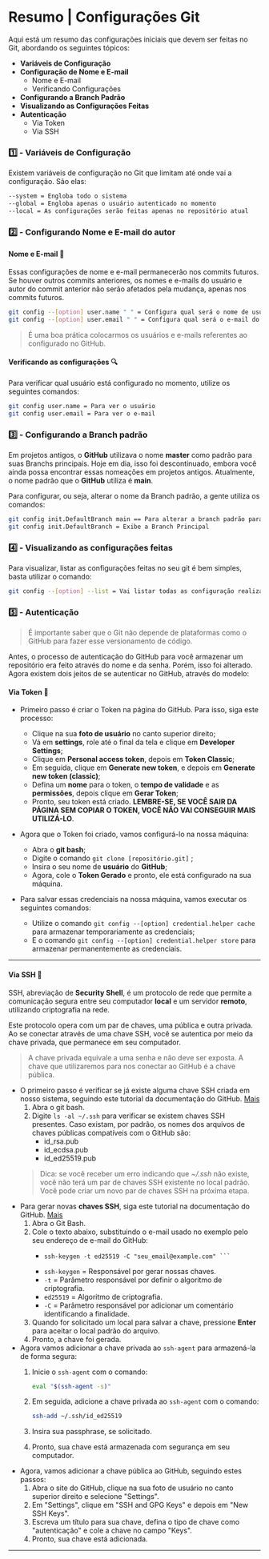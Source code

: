 # Resumo | Configurações Git

Aqui está um resumo das configurações iniciais que devem ser feitas no Git, abordando os seguintes tópicos:

- **Variáveis de Configuração**
- **Configuração de Nome e E-mail**
  - Nome e E-mail
  - Verificando Configurações
- **Configurando a Branch Padrão**
- **Visualizando as Configurações Feitas**
- **Autenticação**
  - Via Token
  - Via SSH

### 1️⃣ - Variáveis de Configuração

Existem variáveis de configuração no Git que limitam até onde vai a configuração. São elas: 

```bash
--system = Engloba todo o sistema
--global = Engloba apenas o usuário autenticado no momento
--local = As configurações serão feitas apenas no repositório atual
```

### 2️⃣ - Configurando Nome e E-mail do autor

#### Nome e E-mail 📧

Essas configurações de nome e e-mail permanecerão nos commits futuros. Se houver outros commits anteriores, os nomes e e-mails do usuário e autor do commit anterior não serão afetados pela mudança, apenas nos commits futuros.

```bash
git config --[option] user.name " " = Configura qual será o nome de usuário
git config --[option] user.email " " = Configura qual será o e-mail do usuário
```

> É uma boa prática colocarmos os usuários e e-mails referentes ao configurado no GitHub.

#### Verificando as configurações 🔍

Para verificar qual usuário está configurado no momento, utilize os seguintes comandos:

```bash
git config user.name = Para ver o usuário
git config user.email = Para ver o e-mail
```

### 3️⃣ - Configurando a Branch padrão

Em projetos antigos, o **GitHub** utilizava o nome **master** como padrão para suas Branchs principais. Hoje em dia, isso foi descontinuado, embora você ainda possa encontrar essas nomeações em projetos antigos. Atualmente, o nome padrão que o **GitHub** utiliza é **main**.

Para configurar, ou seja, alterar o nome da Branch padrão, a gente utiliza os comandos:

```bash
git config init.DefaultBranch main == Para alterar a branch padrão para main
git config init.DefaultBranch = Exibe a Branch Principal
```

### 4️⃣ - Visualizando as configurações feitas

Para visualizar, listar as configurações feitas no seu git é bem simples, basta utilizar o comando:

```bash
git config --[option] --list = Vai listar todas as configuração realizadas
```

### 5️⃣ - Autenticação

> É importante saber que o Git não depende de plataformas como o GitHub para fazer esse versionamento de código.

Antes, o processo de autenticação do GitHub para você armazenar um repositório era feito através do nome e da senha. Porém, isso foi alterado. Agora existem dois jeitos de se autenticar no GitHub, através do modelo:

#### Via Token 🔑

- Primeiro passo é criar o Token na página do GitHub. Para isso, siga este processo:

	- Clique na sua **foto de usuário** no canto superior direito;
	- Vá em **settings**, role até o final da tela e clique em **Developer Settings**;
	- Clique em **Personal access token**, depois em **Token Classic**;
	- Em seguida, clique em **Generate new token**, e depois em **Generate new token (classic)**;
	- Defina um **nome** para o token, o **tempo de validade** e as **permissões**, depois clique em **Gerar Token**;
	- Pronto, seu token está criado. **LEMBRE-SE, SE VOCÊ SAIR DA PÁGINA SEM COPIAR O TOKEN, VOCÊ NÃO VAI CONSEGUIR MAIS UTILIZÁ-LO**.

- Agora que o Token foi criado, vamos configurá-lo na nossa máquina:
	- Abra o **git bash**;
	- Digite o comando ``git clone [repositório.git]`` ;
	- Insira o seu nome de **usuário** do **GitHub**;
	- Agora, cole o **Token Gerado** e pronto, ele está configurado na sua máquina.

- Para salvar essas credenciais na nossa máquina, vamos executar os seguintes comandos:
	- Utilize o comando ``git config --[option] credential.helper cache`` para armazenar temporariamente as credenciais;
	- E o comando ``git config --[option] credential.helper store`` para armazenar permanentemente as credenciais.

---

#### Via SSH 🔑

SSH, abreviação de **Security Shell**, é um protocolo de rede que permite a comunicação segura entre seu computador **local** e um servidor **remoto**, utilizando criptografia na rede.

Este protocolo opera com um par de chaves, uma pública e outra privada. Ao se conectar através de uma chave SSH, você se autentica por meio da chave privada, que permanece em seu computador.

> A chave privada equivale a uma senha e não deve ser exposta. A chave que utilizaremos para nos conectar ao GitHub é a chave pública.

- O primeiro passo é verificar se já existe alguma chave SSH criada em nosso sistema, seguindo este tutorial da documentação do GitHub. [Mais](https://docs.github.com/pt/authentication/connecting-to-github-with-ssh/checking-for-existing-ssh-keys)
    1. Abra o git bash.
    2. Digite `ls -al ~/.ssh` para verificar se existem chaves SSH presentes. Caso existam, por padrão, os nomes dos arquivos de chaves públicas compatíveis com o GitHub são:
        - id_rsa.pub
        - id_ecdsa.pub
        - id_ed25519.pub
    > Dica: se você receber um erro indicando que _~/.ssh_ não existe, você não terá um par de chaves SSH existente no local padrão. Você pode criar um novo par de chaves SSH na próxima etapa.
- Para gerar novas **chaves SSH**, siga este tutorial na documentação do GitHub. [Mais](https://docs.github.com/pt/authentication/connecting-to-github-with-ssh/generating-a-new-ssh-key-and-adding-it-to-the-ssh-agent)
    1. Abra o Git Bash.
    2. Cole o texto abaixo, substituindo o e-mail usado no exemplo pelo seu endereço de e-mail do GitHub:
        - ```
          ssh-keygen -t ed25519 -C "seu_email@example.com" ```
          
        - `ssh-keygen` = Responsável por gerar nossas chaves.
        - `-t` = Parâmetro responsável por definir o algoritmo de criptografia.
        - `ed25519` = Algoritmo de criptografia.
        - `-C` = Parâmetro responsável por adicionar um comentário identificando a finalidade.
    3. Quando for solicitado um local para salvar a chave, pressione **Enter** para aceitar o local padrão do arquivo.
    4. Pronto, a chave foi gerada.
- Agora vamos adicionar a chave privada ao `ssh-agent` para armazená-la de forma segura:
    1. Inicie o `ssh-agent` com o comando:

        ```bash
        eval "$(ssh-agent -s)"
        ```
    2. Em seguida, adicione a chave privada ao `ssh-agent` com o comando:
        ```bash
        ssh-add ~/.ssh/id_ed25519
        ```
    3. Insira sua passphrase, se solicitado.
    4. Pronto, sua chave está armazenada com segurança em seu computador.
- Agora, vamos adicionar a chave pública ao GitHub, seguindo estes passos:
    1. Abra o site do GitHub, clique na sua foto de usuário no canto superior direito e selecione "Settings".
    2. Em "Settings", clique em "SSH and GPG Keys" e depois em "New SSH Keys".
    3. Escreva um título para sua chave, defina o tipo de chave como "autenticação" e cole a chave no campo "Keys".
    4. Pronto, sua chave está adicionada.

---